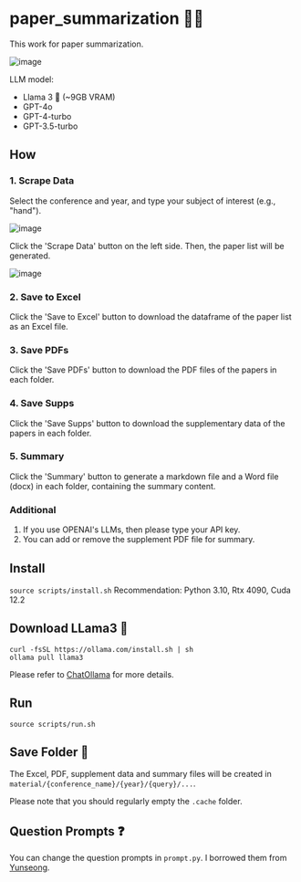 # paper_summarization 🦜️🔗
This work for paper summarization.

![image](https://github.com/JunukCha/paper_summarization/assets/92254092/9af41311-7a62-43dc-b045-f545ddb7f825)


LLM model:
- Llama 3 🦙 (~9GB VRAM)
- GPT-4o
- GPT-4-turbo
- GPT-3.5-turbo

## How
### 1. Scrape Data

Select the conference and year, and type your subject of interest (e.g., "hand").

![image](https://github.com/JunukCha/paper_summarization/assets/92254092/a0bd4d5c-cb84-46f1-9d40-4e7b867f9912)

Click the 'Scrape Data' button on the left side. Then, the paper list will be generated.

![image](https://github.com/JunukCha/paper_summarization/assets/92254092/b8461c72-637a-49d6-9c56-1b6ae3f85d50)

### 2. Save to Excel 
Click the 'Save to Excel' button to download the dataframe of the paper list as an Excel file.
   
### 3. Save PDFs
Click the 'Save PDFs' button to download the PDF files of the papers in each folder.

### 4. Save Supps
Click the 'Save Supps' button to download the supplementary data of the papers in each folder.
   
### 5. Summary
Click the 'Summary' button to generate a markdown file and a Word file (docx) in each folder, containing the summary content.

### Additional
1. If you use OPENAI's LLMs, then please type your API key.
2. You can add or remove the supplement PDF file for summary.
   

## Install
`source scripts/install.sh`
Recommendation: Python 3.10, Rtx 4090, Cuda 12.2

## Download LLama3 🦙
```
curl -fsSL https://ollama.com/install.sh | sh
ollama pull llama3
```

Please refer to [ChatOllama](https://python.langchain.com/v0.2/docs/integrations/chat/ollama/) for more details.

## Run 
`source scripts/run.sh`

## Save Folder 📁
The Excel, PDF, supplement data and summary files will be created in `material/{conference_name}/{year}/{query}/...`.

Please note that you should regularly empty the `.cache` folder.

## Question Prompts ❓
You can change the question prompts in `prompt.py`. I borrowed them from [Yunseong](https://github.com/yunseongcho/chatgpt_paper_review).
